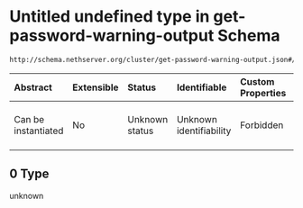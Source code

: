 # Untitled undefined type in get-password-warning-output Schema

```txt
http://schema.nethserver.org/cluster/get-password-warning-output.json#/examples/0
```



| Abstract            | Extensible | Status         | Identifiable            | Custom Properties | Additional Properties | Access Restrictions | Defined In                                                                                            |
| :------------------ | :--------- | :------------- | :---------------------- | :---------------- | :-------------------- | :------------------ | :---------------------------------------------------------------------------------------------------- |
| Can be instantiated | No         | Unknown status | Unknown identifiability | Forbidden         | Allowed               | none                | [get-password-warning-output.json\*](cluster/get-password-warning-output.json "open original schema") |

## 0 Type

unknown
